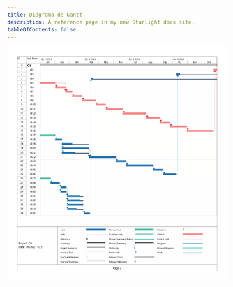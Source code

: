```yaml
---
title: Diagrama de Gantt
description: A reference page in my new Starlight docs site.
tableOfContents: false
---
```


![gantt](../../../assets/diagrama-gantt.webp)
